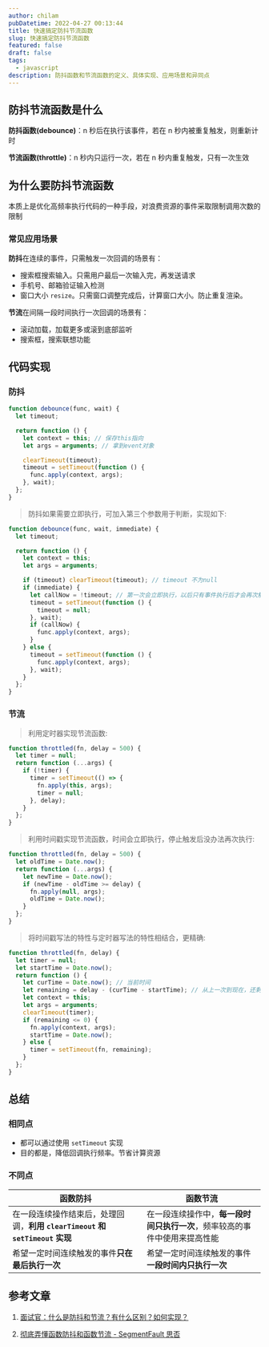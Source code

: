 ```yaml
---
author: chilam
pubDatetime: 2022-04-27 00:13:44
title: 快速搞定防抖节流函数
slug: 快速搞定防抖节流函数
featured: false
draft: false
tags:
  - javascript
description: 防抖函数和节流函数的定义、具体实现、应用场景和异同点
---
```


## 防抖节流函数是什么

**防抖函数(debounce)**：n 秒后在执行该事件，若在 n 秒内被重复触发，则重新计时

**节流函数(throttle)**：n 秒内只运行一次，若在 n 秒内重复触发，只有一次生效

## 为什么要防抖节流函数

本质上是优化高频率执行代码的一种手段，对浪费资源的事件采取限制调用次数的限制

### 常见应用场景

**防抖**在连续的事件，只需触发一次回调的场景有：

- 搜索框搜索输入。只需用户最后一次输入完，再发送请求
- 手机号、邮箱验证输入检测
- 窗口大小 `resize`。只需窗口调整完成后，计算窗口大小。防止重复渲染。

**节流**在间隔一段时间执行一次回调的场景有：

- 滚动加载，加载更多或滚到底部监听
- 搜索框，搜索联想功能

## 代码实现

### 防抖

```javascript
function debounce(func, wait) {
  let timeout;

  return function () {
    let context = this; // 保存this指向
    let args = arguments; // 拿到event对象

    clearTimeout(timeout);
    timeout = setTimeout(function () {
      func.apply(context, args);
    }, wait);
  };
}
```

> 防抖如果需要立即执行，可加入第三个参数用于判断，实现如下:

```javascript
function debounce(func, wait, immediate) {
  let timeout;

  return function () {
    let context = this;
    let args = arguments;

    if (timeout) clearTimeout(timeout); // timeout 不为null
    if (immediate) {
      let callNow = !timeout; // 第一次会立即执行，以后只有事件执行后才会再次触发
      timeout = setTimeout(function () {
        timeout = null;
      }, wait);
      if (callNow) {
        func.apply(context, args);
      }
    } else {
      timeout = setTimeout(function () {
        func.apply(context, args);
      }, wait);
    }
  };
}
```

### 节流

> 利用定时器实现节流函数:

```javascript
function throttled(fn, delay = 500) {
  let timer = null;
  return function (...args) {
    if (!timer) {
      timer = setTimeout(() => {
        fn.apply(this, args);
        timer = null;
      }, delay);
    }
  };
}
```

> 利用时间戳实现节流函数，时间会立即执行，停止触发后没办法再次执行:

```javascript
function throttled(fn, delay = 500) {
  let oldTime = Date.now();
  return function (...args) {
    let newTime = Date.now();
    if (newTime - oldTime >= delay) {
      fn.apply(null, args);
      oldTime = Date.now();
    }
  };
}
```

> 将时间戳写法的特性与定时器写法的特性相结合，更精确:

```javascript
function throttled(fn, delay) {
  let timer = null;
  let startTime = Date.now();
  return function () {
    let curTime = Date.now(); // 当前时间
    let remaining = delay - (curTime - startTime); // 从上一次到现在，还剩下多少多余时间
    let context = this;
    let args = arguments;
    clearTimeout(timer);
    if (remaining <= 0) {
      fn.apply(context, args);
      startTime = Date.now();
    } else {
      timer = setTimeout(fn, remaining);
    }
  };
}
```

## 总结

### 相同点

- 都可以通过使用 `setTimeout` 实现
- 目的都是，降低回调执行频率。节省计算资源

### 不同点

| 函数防抖                                                                     | 函数节流                                                                   |
| ---------------------------------------------------------------------------- | -------------------------------------------------------------------------- |
| 在一段连续操作结束后，处理回调，**利用 `clearTimeout` 和 `setTimeout` 实现** | 在一段连续操作中，**每一段时间只执行一次**，频率较高的事件中使用来提高性能 |
| 希望一定时间连续触发的事件**只在最后执行一次**                               | 希望一定时间连续触发的事件**一段时间内只执行一次**                         |

## 参考文章

1. [面试官：什么是防抖和节流？有什么区别？如何实现？](https://vue3js.cn/interview/JavaScript/debounce_throttle.html)

2. [彻底弄懂函数防抖和函数节流 - SegmentFault 思否](https://segmentfault.com/a/1190000018445196)
